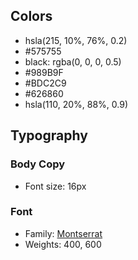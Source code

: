 ## Colors

- hsla(215, 10%, 76%, 0.2)
- #575755
- black: rgba(0, 0, 0, 0.5)
- #989B9F
- #BDC2C9
- #626860
- hsla(110, 20%, 88%, 0.9)


## Typography

### Body Copy

- Font size: 16px

### Font

- Family: [Montserrat](https://fonts.google.com/)
- Weights: 400, 600